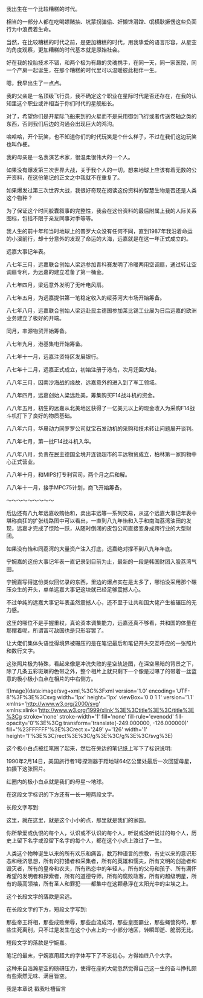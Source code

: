 我出生在一个比较糟糕的时代。

相当的一部分人都在吃喝嫖赌抽、坑蒙拐骗偷、奸懒馋滑蹭、氓横耿撅愣这些负面行为中浪费着生命。

当然，在比较糟糕的时代之前，是更加糟糕的时代，用我挚爱的语言形容，从星空的角度观察，更加糟糕的时代基本就是原始社会。

好在我的投胎技术不错，和两个极为有趣的灵魂携手，在同一天，同一家医院，同一个产房一起诞生，在那个糟糕的时代里可以温暖彼此相伴一生。

嗯，我早出生了一点点。

我的父亲是一名顶级飞行员，我不确定这个职业在星际时代是否还存在，在我的认知里这个职业或许相当于你们时代的星舰船长。

对了，希望你们是开星际飞船来到的火星而不是采用御剑飞行或者传送卷轴之类的东西，否则我们后边的沟通会出现巨大的鸿沟。

哈哈哈，开个玩笑，也不知道你们的时代玩笑是个什么样子，不过在我们这边玩笑也叫作梗。

我的母亲是一名表演艺术家，很温柔很伟大的一个人。

如果没有爆发第三次世界大战，关于我个人的一切，想来地球上应该有着无数的公开资料，在这份笔记的正文之中我就不在重复了。

如果爆发过第三次世界大战，我很好奇现在阅读这份资料的智慧生物是否还是人类这个物种？

为了保证这个时间胶囊叙事的完整性，我会在这份资料的最后附属上我的人际关系图标，包括不限于亲友同事对手等等。

我人生的前十年和当时地球上的普罗大众没有任何不同，直到1987年我沿着命运的小溪前行，却十分意外的发现了命运的大海，远嘉就是在这一年正式成立的。

远嘉大事记年表。

八七年三月，远嘉联合创始人梁远参加青科赛发明了冷暖两用空调扇，通过转让空调扇专利，为远嘉的建立准备了第一桶金。

八七年四月，梁远意外发明了无叶电风扇。

八七年五月，为远嘉提供第一笔稳定收入的绥芬河大市场开始筹备。

八七年八月，远嘉联合创始人梁远赴民主德国参加莱比锡工业展为日后远嘉的欧洲业务建立了极好的开端。

同月，丰源物贸开始筹备。

八七年九月，港基集电开始筹备。

八七年十一月，远嘉注资特区发展银行。

八七年十二月，远嘉正式成立，初始注册于港岛，次月迁回大陆。

八八年三月，因南沙海战的缘故，远嘉意外的进入到了军工领域。

八八年四月，远嘉创始人梁远赴美，筹集购买F14战斗机的资金。

八八年五月，初生的远嘉从北美地区获得了一亿美元以上的现金收入为采购F14战斗机打下了良好的物质基础。

八八年六月，华晨动力同罗罗公司就宝石发动机的采购和技术转让问题展开谈判。

八八年七月，第一批F14战斗机入华。

八八年八月，负责在民主德国全境开连锁超市的丰远物贸成立，柏林第一家购物中心正式营业。

八八年十月，和MIPS打专利官司，两个月之后和解。

八八年十一月，接手MPC75计划，商飞开始筹备。

～～～～～～～～～

后边还有八九年远嘉收购怡和，卖出丰远等一系列交易，从这个远嘉大事记年表中堪称疯狂的扩张线路图中可以看出，一直到八九年怡和入手和南海荔湾油田的发现，远嘉才完成了惊险一跃，从随时倒闭的皮包公司直接变身成跨行业的大型财团。

如果没有怡和同荔湾的大量资产注入打底，远嘉绝对撑不到八九年年底。

宁婉嘉的这份大事记年表一直记录到目前为止，最新的一段是韩国财团入股荔湾气田。

宁婉嘉写得这份类似回忆录的东西，里边的爆点实在是太多了，哪怕没采用那个碾压众生的开头，单单远嘉大事记这块就已经足够震撼人心。

不过单纯的远嘉大事记年表虽然震撼人心，还不至于让共和国大佬产生被碾压的无力感。

这里的哪位不是手握重权，真论资本调集能力，远嘉还真不够看，共和国的体量在那摆着呢，所谓富可敌国也是只形容罢了。

让大佬们集体失语觉得境界被碾压的是在笔记最后和笔记开头交互呼应的一张照片和数行文字。

这张照片极为特殊，看起来像是冲洗失败的星空轨迹图，在深空黑暗的背景之下，除了几条五彩斑斓的色带之外，整个相片上就只剩下一个像是过嚗了的带着一丝蓝意的极小极小白点在相片的中右侧方。

![Image](data:image/svg+xml,%3C%3Fxml version='1.0' encoding='UTF-8'%3F%3E%3Csvg width='1px' height='1px' viewBox='0 0 1 1' version='1.1' xmlns='http://www.w3.org/2000/svg' xmlns:xlink='http://www.w3.org/1999/xlink'%3E%3Ctitle%3E%3C/title%3E%3Cg stroke='none' stroke-width='1' fill='none' fill-rule='evenodd' fill-opacity='0'%3E%3Cg transform='translate(-249.000000, -126.000000)' fill='%23FFFFFF'%3E%3Crect x='249' y='126' width='1' height='1'%3E%3C/rect%3E%3C/g%3E%3C/g%3E%3C/svg%3E)

  

这个极小白点被红笔圈了起来，然后在旁边的笔记纸上写下了标识说明:

1990年2月14日，美国旅行者1号探测器于距地球64亿公里处最后一次回望母星，拍摄下这张照片。

红圈内的极小白点就是我们的母星～地球。

在这段文字标识的下方还有一长一短两段文字。

长段文字写到:

这里，就在这里，就是这个小小的点，那里就是我们的家园。

你所挚爱或仇恨的每个人，认识或不认识的每个人，听说或没听说过的每个人，历史上留下名字或没留下名字的每个人，都在这个小点上渡过了一生。

人类这个物种诞生以来的所有欢乐和痛苦，数万种语言的宗教，有史以来的意识形态和经济思想，所有的狩猎者和采集者，所有的英雄和懦夫，所有文明的创造者和毁灭者，所有的皇帝和农夫，所有热恋中的年轻人，所有的父母和孩子、所有满怀希望的发明者和探索者，所有的道德导师，所有的腐败政客，所有的超级明星，所有的最高领袖，所有圣人和罪犯——都集中在这颗悬浮在太阳光中的尘埃之上。

这个长段文字的落款是梁远。

在长段文字的下方，短段文字写到:

那些帝王将相，那些成败荣辱，那些血流成河，那些皇图霸业，那些蝇营狗苟，那些生死离别，只不过是发生在这个小点上的一小部分地区，转瞬即逝、脆弱无比。

短段文字的落款是宁婉嘉。

笔记的最末，宁婉嘉用超大的字体写下了不忘初心，方得始终八个大字。

这种来自浩瀚星空的磅礴压力，使得在座的大佬忽然觉得自己这一生的奋斗挣扎颇有些索然无味、满目皆空。  

我是本章说 戳我吐槽留言